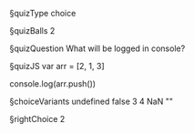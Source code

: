 §quizType
choice

§quizBalls
2

§quizQuestion
What will be logged in console?



§quizJS
var arr = [2, 1, 3]

console.log(arr.push())



§choiceVariants
undefined
false
3
4
NaN
""


§rightChoice
2
